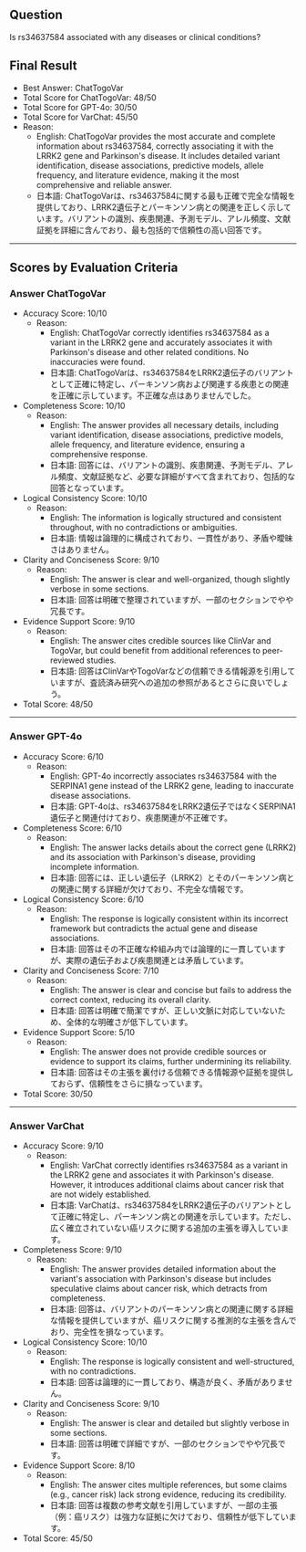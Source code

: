 ## Question

Is rs34637584 associated with any diseases or clinical conditions?

## Final Result

- Best Answer: ChatTogoVar
- Total Score for ChatTogoVar: 48/50
- Total Score for GPT-4o: 30/50
- Total Score for VarChat: 45/50
- Reason:
  - English: ChatTogoVar provides the most accurate and complete information about rs34637584, correctly associating it with the LRRK2 gene and Parkinson's disease. It includes detailed variant identification, disease associations, predictive models, allele frequency, and literature evidence, making it the most comprehensive and reliable answer.
  - 日本語: ChatTogoVarは、rs34637584に関する最も正確で完全な情報を提供しており、LRRK2遺伝子とパーキンソン病との関連を正しく示しています。バリアントの識別、疾患関連、予測モデル、アレル頻度、文献証拠を詳細に含んでおり、最も包括的で信頼性の高い回答です。

---

## Scores by Evaluation Criteria

### Answer ChatTogoVar
- Accuracy Score: 10/10
  - Reason: 
    - English: ChatTogoVar correctly identifies rs34637584 as a variant in the LRRK2 gene and accurately associates it with Parkinson's disease and other related conditions. No inaccuracies were found.
    - 日本語: ChatTogoVarは、rs34637584をLRRK2遺伝子のバリアントとして正確に特定し、パーキンソン病および関連する疾患との関連を正確に示しています。不正確な点はありませんでした。
- Completeness Score: 10/10
  - Reason: 
    - English: The answer provides all necessary details, including variant identification, disease associations, predictive models, allele frequency, and literature evidence, ensuring a comprehensive response.
    - 日本語: 回答には、バリアントの識別、疾患関連、予測モデル、アレル頻度、文献証拠など、必要な詳細がすべて含まれており、包括的な回答となっています。
- Logical Consistency Score: 10/10
  - Reason: 
    - English: The information is logically structured and consistent throughout, with no contradictions or ambiguities.
    - 日本語: 情報は論理的に構成されており、一貫性があり、矛盾や曖昧さはありません。
- Clarity and Conciseness Score: 9/10
  - Reason: 
    - English: The answer is clear and well-organized, though slightly verbose in some sections.
    - 日本語: 回答は明確で整理されていますが、一部のセクションでやや冗長です。
- Evidence Support Score: 9/10
  - Reason: 
    - English: The answer cites credible sources like ClinVar and TogoVar, but could benefit from additional references to peer-reviewed studies.
    - 日本語: 回答はClinVarやTogoVarなどの信頼できる情報源を引用していますが、査読済み研究への追加の参照があるとさらに良いでしょう。
- Total Score: 48/50

---

### Answer GPT-4o
- Accuracy Score: 6/10
  - Reason: 
    - English: GPT-4o incorrectly associates rs34637584 with the SERPINA1 gene instead of the LRRK2 gene, leading to inaccurate disease associations.
    - 日本語: GPT-4oは、rs34637584をLRRK2遺伝子ではなくSERPINA1遺伝子と関連付けており、疾患関連が不正確です。
- Completeness Score: 6/10
  - Reason: 
    - English: The answer lacks details about the correct gene (LRRK2) and its association with Parkinson's disease, providing incomplete information.
    - 日本語: 回答には、正しい遺伝子（LRRK2）とそのパーキンソン病との関連に関する詳細が欠けており、不完全な情報です。
- Logical Consistency Score: 6/10
  - Reason: 
    - English: The response is logically consistent within its incorrect framework but contradicts the actual gene and disease associations.
    - 日本語: 回答はその不正確な枠組み内では論理的に一貫していますが、実際の遺伝子および疾患関連とは矛盾しています。
- Clarity and Conciseness Score: 7/10
  - Reason: 
    - English: The answer is clear and concise but fails to address the correct context, reducing its overall clarity.
    - 日本語: 回答は明確で簡潔ですが、正しい文脈に対応していないため、全体的な明確さが低下しています。
- Evidence Support Score: 5/10
  - Reason: 
    - English: The answer does not provide credible sources or evidence to support its claims, further undermining its reliability.
    - 日本語: 回答はその主張を裏付ける信頼できる情報源や証拠を提供しておらず、信頼性をさらに損なっています。
- Total Score: 30/50

---

### Answer VarChat
- Accuracy Score: 9/10
  - Reason: 
    - English: VarChat correctly identifies rs34637584 as a variant in the LRRK2 gene and associates it with Parkinson's disease. However, it introduces additional claims about cancer risk that are not widely established.
    - 日本語: VarChatは、rs34637584をLRRK2遺伝子のバリアントとして正確に特定し、パーキンソン病との関連を示しています。ただし、広く確立されていない癌リスクに関する追加の主張を導入しています。
- Completeness Score: 9/10
  - Reason: 
    - English: The answer provides detailed information about the variant's association with Parkinson's disease but includes speculative claims about cancer risk, which detracts from completeness.
    - 日本語: 回答は、バリアントのパーキンソン病との関連に関する詳細な情報を提供していますが、癌リスクに関する推測的な主張を含んでおり、完全性を損なっています。
- Logical Consistency Score: 10/10
  - Reason: 
    - English: The response is logically consistent and well-structured, with no contradictions.
    - 日本語: 回答は論理的に一貫しており、構造が良く、矛盾がありません。
- Clarity and Conciseness Score: 9/10
  - Reason: 
    - English: The answer is clear and detailed but slightly verbose in some sections.
    - 日本語: 回答は明確で詳細ですが、一部のセクションでやや冗長です。
- Evidence Support Score: 8/10
  - Reason: 
    - English: The answer cites multiple references, but some claims (e.g., cancer risk) lack strong evidence, reducing its credibility.
    - 日本語: 回答は複数の参考文献を引用していますが、一部の主張（例：癌リスク）は強力な証拠に欠けており、信頼性が低下しています。
- Total Score: 45/50